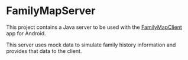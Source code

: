# FamilyMapServer
This project contains a Java server to be used with the [FamilyMapClient](https://github.com/macarpenter12/FamilyMapClient) app for Android.

This server uses mock data to simulate family history information and provides that data to the client.
